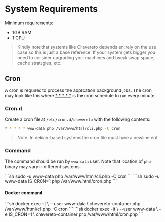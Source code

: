 # System Requirements

Minimum requirements:

* 1GB RAM
* 1 CPU

> Kindly note that systems like Chevereto depends entirely on the use case so this is just a base reference. If your system gets bigger you need to consider upgrading your machines and tweak swap space, cache strategies, etc.

## Cron

A cron is required to process the application background jobs. The cron may look like this where [* * * * *](https://crontab.guru/#*_*_*_*_*) is the cron schedule to run every minute.

### Cron.d

Create a cron file at `/etc/cron.d/chevereto` with the following contents:

```sh
* * * * * www-data php /var/www/html/cli.php -C cron

```

> Note: In debian-based systems the cron file must have a newline eof

### Command

The command should be run by `www-data` user. Note that location of `php` binary may vary in different systems.

<code-group>
<code-block title="V3.20+">
```sh
sudo -u www-data php /var/www/html/cli.php -C cron
```
</code-block>

<code-block title="Older">
```sh
sudo -u www-data IS_CRON=1 php /var/www/html/cron.php
```
</code-block>
</code-group>

#### Docker command

<code-group>
<code-block title="V3.20+">
```sh
docker exec -it \
    --user www-data \
    chevereto-container php /var/www/html/cli.php -C cron
```
</code-block>

<code-block title="Older">
```sh
docker exec -it \
    --user www-data \
    -e IS_CRON=1 \
    chevereto-container php /var/www/html/cron.php
```
</code-block>
</code-group>
